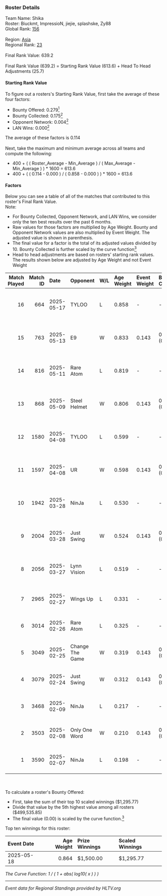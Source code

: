 ### Roster Details<br />
Team Name: Shika<br />
Roster: Biuckmt, ImpressioN, jiejie, splashske, Zy88<br />
Global Rank: [156](../../standings_global_2025_07_07.md)<br />
<br />
Region: [Asia]( ../../standings_asia_2025_07_07.md)<br />
Regional Rank: [23]( ../../standings_asia_2025_07_07.md)<br />
<br />
Final Rank Value:  639.2<br />
<br />
Final Rank Value (639.2) = Starting Rank Value (613.6) + Head To Head Adjustments (25.7)<br />

#### Starting Rank Value<br />
To figure out a rosters's Starting Rank Value, first take the average of these four factors:<br />
- Bounty Offered: 0.279[<sup>1</sup>](#table2)
- Bounty Collected: 0.175[<sup>2</sup>](#table1)
- Opponent Network: 0.004[<sup>2</sup>](#table1)
- LAN Wins: 0.000[<sup>2</sup>](#table1)

The average of these factors is 0.114<br />
<br />
Next, take the maximum and minimum average across all teams and compute the following:<br />
- 400 + ( ( Roster_Average - Min_Average ) / ( Max_Average - Min_Average ) ) * 1600 = 613.6
- 400 + ( ( 0.114 - 0.000 ) / ( 0.858 - 0.000 ) ) * 1600 = 613.6


#### Factors<br />
Below you can see a table of all of the matches that contributed to this roster's Final Rank Value.<br />
Note:<br />

- For Bounty Collected, Opponent Network, and LAN Wins, we consider only the ten best results over the past 6 months.
- Raw values for those factors are multiplied by Age Weight. Bounty and Opponent Network values are also multiplied by Event Weight. The adjusted value is shown in parenthesis.
- The final value for a factor is the total of its adjusted values divided by 10. Bounty Collected is further scaled by the curve function[<sup>3</sup>](#curveFunction)
- Head to head adjustments are based on rosters' starting rank values. The results shown below are adjusted by Age Weight and not Event Weight
<span id="table1"></span><br />


| Match Played | Match ID | Date       | Opponent        | W/L | Age Weight | Event Weight | Bounty Collected | Opponent Network | LAN Wins  | H2H Adj. | Roster                                       |
| -: | -: | :- | :- | :- | :- | :- | :- | :- | :- | -: | :- |
|           16 |      664 | 2025-05-17 | TYLOO           | L   | 0.858      | -            | -                | -                | -         |    -0.37 | Biuckmt, ImpressioN, jiejie, splashske, Zy88 |
|           15 |      763 | 2025-05-13 | E9              | W   | 0.833      | 0.143        | 0.000 (0.000)    | 0.037 (0.004)    | 0 (0.000) |     5.94 | Biuckmt, ImpressioN, jiejie, splashske, Zy88 |
|           14 |      816 | 2025-05-11 | Rare Atom       | L   | 0.819      | -            | -                | -                | -         |    -1.15 | Biuckmt, ImpressioN, jiejie, splashske, Zy88 |
|           13 |      868 | 2025-05-09 | Steel Helmet    | W   | 0.806      | 0.143        | 0.000 (0.000)    | 0.037 (0.004)    | 0 (0.000) |     5.36 | Biuckmt, ImpressioN, jiejie, splashske, Zy88 |
|           12 |     1580 | 2025-04-08 | TYLOO           | L   | 0.599      | -            | -                | -                | -         |    -0.29 | Biuckmt, ImpressioN, jiejie, splashske, Zy88 |
|           11 |     1597 | 2025-04-08 | UR              | W   | 0.598      | 0.143        | 0.000 (0.000)    | 0.000 (0.000)    | 0 (0.000) |     4.11 | Biuckmt, ImpressioN, jiejie, splashske, Zy88 |
|           10 |     1942 | 2025-03-28 | NinJa           | L   | 0.530      | -            | -                | -                | -         |    -5.36 | Biuckmt, ImpressioN, jiejie, splashske, Zy88 |
|            9 |     2004 | 2025-03-28 | Just Swing      | W   | 0.524      | 0.143        | 0.001 (0.000)    | 0.169 (0.013)    | 0 (0.000) |     9.86 | Biuckmt, ImpressioN, jiejie, splashske, Zy88 |
|            8 |     2056 | 2025-03-27 | Lynn Vision     | L   | 0.519      | -            | -                | -                | -         |    -0.21 | Biuckmt, ImpressioN, jiejie, splashske, Zy88 |
|            7 |     2965 | 2025-02-27 | Wings Up        | L   | 0.331      | -            | -                | -                | -         |    -2.96 | Biuckmt, jiejie, Siyi, splashske, Zy88       |
|            6 |     3014 | 2025-02-26 | Rare Atom       | L   | 0.325      | -            | -                | -                | -         |    -0.41 | Biuckmt, jiejie, Siyi, splashske, Zy88       |
|            5 |     3049 | 2025-02-25 | Change The Game | W   | 0.319      | 0.143        | 0.000 (0.000)    | 0.090 (0.004)    | 0 (0.000) |     4.36 | Biuckmt, jiejie, Siyi, splashske, Zy88       |
|            4 |     3079 | 2025-02-24 | Just Swing      | W   | 0.312      | 0.143        | 0.001 (0.000)    | 0.169 (0.008)    | 0 (0.000) |     6.25 | Biuckmt, jiejie, Siyi, splashske, Zy88       |
|            3 |     3468 | 2025-02-09 | NinJa           | L   | 0.217      | -            | -                | -                | -         |    -1.97 | Biuckmt, jiejie, S1kura, Siyi, Zy88          |
|            2 |     3503 | 2025-02-08 | Only One Word   | W   | 0.210      | 0.143        | 0.002 (0.000)    | 0.168 (0.005)    | 0 (0.000) |     4.27 | Biuckmt, jiejie, S1kura, Siyi, Zy88          |
|            1 |     3590 | 2025-02-07 | NinJa           | L   | 0.198      | -            | -                | -                | -         |    -1.76 | Biuckmt, jiejie, S1kura, Siyi, Zy88          |

<br />
<span id="table2"></span><br />
To calculate a roster's Bounty Offered:<br />

- First, take the sum of their top 10 scaled winnings ($1,295.77)
- Divide that value by the 5th highest value among all rosters ($499,535.85)
- The final value (0.00) is scaled by the curve function.[<sup>3</sup>](#curveFunction)

Top ten winnings for this roster:<br />

| Event Date | Age Weight | Prize Winnings | Scaled Winnings |
| :- | -: | :- | :- |
| 2025-05-18 |      0.864 | $1,500.00      | $1,295.77       |


<span id="curveFunction"></span>_The Curve Function: 1 / ( 1 + abs( log10( x ) ) )_<br />

---
_Event data for Regional Standings provided by HLTV.org_<br />
